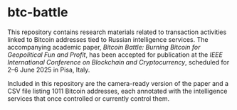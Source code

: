 # btc-battle
This repository contains research materials related to transaction activities linked to Bitcoin addresses tied to Russian intelligence services. The accompanying academic paper, *Bitcoin Battle: Burning Bitcoin for Geopolitical Fun and Profit*, has been accepted for publication at the *IEEE International Conference on Blockchain and Cryptocurrency*, scheduled for 2–6 June 2025 in Pisa, Italy.

Included in this repository are the camera-ready version of the paper and a CSV file listing 1011 Bitcoin addresses, each annotated with the intelligence services that once controlled or currently control them.
